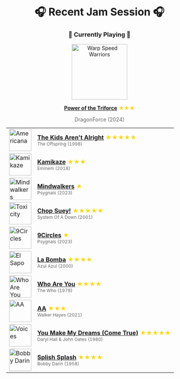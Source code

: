 <div align='center'>

# 🎧 Recent Jam Session 🎧

<h3>🎵 Currently Playing 🎵</h3>

<a href="https://open.spotify.com/track/7iEAXxrT1jn6AVa6hLRZ7m"><img src="https://i.scdn.co/image/ab67616d0000b2739f5c2a5bdc4a8030e3997d6e" width="150" height="150" alt="Warp Speed Warriors" /></a>

<b><a href="https://open.spotify.com/track/7iEAXxrT1jn6AVa6hLRZ7m">Power of the Triforce</a></b><span style="color: gold;"> ★★★</span>

<span style="color: #666;">DragonForce (2024)</span>

<table style='margin: 0 auto; max-width: 550px;'>
<tr>
<td width="60"><a href="https://open.spotify.com/track/4EchqUKQ3qAQuRNKmeIpnf"><img src="https://i.scdn.co/image/ab67616d0000b273cbd2ee7dff77bfb2b5f0af52" width="60" height="60" alt="Americana" /></a></td>
<td><b><a href="https://open.spotify.com/track/4EchqUKQ3qAQuRNKmeIpnf">The Kids Aren't Alright</a></b> <span style="color: gold;"> ★★★★★</span><br><span style="font-size: 12px; color: #666;">The Offspring (1998)</span></td>
</tr>
<tr>
<td width="60"><a href="https://open.spotify.com/track/2gsNpSn7VvvJuSrIDfRoYy"><img src="https://i.scdn.co/image/ab67616d0000b273e4073def0c03a91e3fceaf73" width="60" height="60" alt="Kamikaze" /></a></td>
<td><b><a href="https://open.spotify.com/track/2gsNpSn7VvvJuSrIDfRoYy">Kamikaze</a></b> <span style="color: gold;"> ★★★</span><br><span style="font-size: 12px; color: #666;">Eminem (2018)</span></td>
</tr>
<tr>
<td width="60"><a href="https://open.spotify.com/track/34GJhdApj4qDQnXjJjo5WK"><img src="https://i.scdn.co/image/ab67616d0000b273e59abdd41c728e2745b0e715" width="60" height="60" alt="Mindwalkers" /></a></td>
<td><b><a href="https://open.spotify.com/track/34GJhdApj4qDQnXjJjo5WK">Mindwalkers</a></b> <span style="color: gold;"> ★</span><br><span style="font-size: 12px; color: #666;">Psygnals (2023)</span></td>
</tr>
<tr>
<td width="60"><a href="https://open.spotify.com/track/2DlHlPMa4M17kufBvI2lEN"><img src="https://i.scdn.co/image/ab67616d0000b27307bc7d2a745636c356b4d0aa" width="60" height="60" alt="Toxicity" /></a></td>
<td><b><a href="https://open.spotify.com/track/2DlHlPMa4M17kufBvI2lEN">Chop Suey!</a></b> <span style="color: gold;"> ★★★★★</span><br><span style="font-size: 12px; color: #666;">System Of A Down (2001)</span></td>
</tr>
<tr>
<td width="60"><a href="https://open.spotify.com/track/4Xc7DoFkzZzfGccyJRf7TZ"><img src="https://i.scdn.co/image/ab67616d0000b2737583749302de0d090a055381" width="60" height="60" alt="9Circles" /></a></td>
<td><b><a href="https://open.spotify.com/track/4Xc7DoFkzZzfGccyJRf7TZ">9Circles</a></b> <span style="color: gold;"> ★</span><br><span style="font-size: 12px; color: #666;">Psygnals (2023)</span></td>
</tr>
<tr>
<td width="60"><a href="https://open.spotify.com/track/0Tl84qfow6Dv0PM60zoBhb"><img src="https://i.scdn.co/image/ab67616d0000b2733af62364692dcf47b6e2c1d5" width="60" height="60" alt="El Sapo" /></a></td>
<td><b><a href="https://open.spotify.com/track/0Tl84qfow6Dv0PM60zoBhb">La Bomba</a></b> <span style="color: gold;"> ★★★★</span><br><span style="font-size: 12px; color: #666;">Azul Azul (2000)</span></td>
</tr>
<tr>
<td width="60"><a href="https://open.spotify.com/track/23IJ5wLRhEZ9DOuia5mPiZ"><img src="https://i.scdn.co/image/ab67616d0000b273238b25b3d5884cb4f6027663" width="60" height="60" alt="Who Are You" /></a></td>
<td><b><a href="https://open.spotify.com/track/23IJ5wLRhEZ9DOuia5mPiZ">Who Are You</a></b> <span style="color: gold;"> ★★★★</span><br><span style="font-size: 12px; color: #666;">The Who (1978)</span></td>
</tr>
<tr>
<td width="60"><a href="https://open.spotify.com/track/77oKig47u34qCCFWKMfu1e"><img src="https://i.scdn.co/image/ab67616d0000b2732b46b5b241079360e6951405" width="60" height="60" alt="AA" /></a></td>
<td><b><a href="https://open.spotify.com/track/77oKig47u34qCCFWKMfu1e">AA</a></b> <span style="color: gold;"> ★★★</span><br><span style="font-size: 12px; color: #666;">Walker Hayes (2021)</span></td>
</tr>
<tr>
<td width="60"><a href="https://open.spotify.com/track/4o6BgsqLIBViaGVbx5rbRk"><img src="https://i.scdn.co/image/ab67616d0000b273fe1a9aa59e3c6189a09ae37a" width="60" height="60" alt="Voices" /></a></td>
<td><b><a href="https://open.spotify.com/track/4o6BgsqLIBViaGVbx5rbRk">You Make My Dreams (Come True)</a></b> <span style="color: gold;"> ★★★★★</span><br><span style="font-size: 12px; color: #666;">Daryl Hall & John Oates (1980)</span></td>
</tr>
<tr>
<td width="60"><a href="https://open.spotify.com/track/40fD7ct05FvQHLdQTgJelG"><img src="https://i.scdn.co/image/ab67616d0000b273e122d21b6026da241cd33997" width="60" height="60" alt="Bobby Darin" /></a></td>
<td><b><a href="https://open.spotify.com/track/40fD7ct05FvQHLdQTgJelG">Splish Splash</a></b> <span style="color: gold;"> ★★★★</span><br><span style="font-size: 12px; color: #666;">Bobby Darin (1958)</span></td>
</tr>
</table>
</div>

